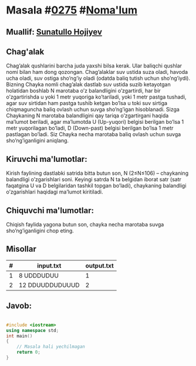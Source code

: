 
<h1>Masala #<a href="https://robocontest.uz/tasks/0275">0275</a> #<a href="https://robocontest.uz/tasks?category=1">Noma'lum</a></h1>
<h2> Muallif: <a href="https://robocontest.uz/profile/sunnat">Sunatullo Hojiyev</a></h2>
<h2>Chag'alak</h2>
<p>Chag’alak qushlarini barcha juda yaxshi bilsa kerak. Ular baliqchi qushlar nomi bilan ham dong qozongan. Chag’alaklar suv ustida suza oladi, havoda ucha oladi, suv ostiga sho’ng’iy oladi (odatda baliq tutish uchun sho’ng’iydi).
Bizning Chayka nomli chag’alak dastlab suv ustida suzib ketayotgan holatidan boshlab N marotaba o’z balandligini o’zgartirdi, har bir o’zgartirishda u yoki 1 metr yuqoriga ko’tariladi, yoki 1 metr pastga tushadi, agar suv sirtidan ham pastga tushib ketgan bo’lsa u toki suv sirtiga chiqmaguncha baliq ovlash uchun suvga sho’ng’igan hisoblanadi. Sizga Chaykaning N marotaba balandligini qay tariqa o’zgartirgani haqida ma’lumot beriladi, agar ma’lumotda U (Up-yuqori) belgisi berilgan bo’lsa 1 metr yuqorilagan bo’ladi, D (Down-past) belgisi berilgan bo’lsa 1 metr pastlagan bo’ladi. Siz Chayka necha marotaba baliq ovlash uchun suvga sho’ng’iganligini aniqlang.</p>
<h2>Kiruvchi ma'lumotlar:</h2>
<p>Kirish faylining dastlabki satrida bitta butun son, N (2≤N≤106) – chaykaning balandligi o’zgarishlari soni. Keyingi satrda N ta belgidan iborat satr (satr faqatgina U va D belgilaridan tashkil topgan bo’ladi), chaykaning balandligi o’zgarishlari haqidagi ma’lumot kiritiladi.</p>
<h2>Chiquvchi ma'lumotlar:</h2>
<p>Chiqish faylida yagona butun son, chayka necha marotaba suvga sho’ng’iganligini chop eting.</p>
<h2>Misollar</h2>
<table>
    <thead>
        <tr>
            <th>#</th>
            <th>input.txt</th>
            <th>output.txt</th>
        </tr>
    </thead>
    <tbody>
            <tr>
                <td>1</td>
                <td>8
UDDDUDUU</td>
                <td>1</td>
            </tr>
            <tr>
                <td>2</td>
                <td>12
DDUUDDUDUUUD</td>
                <td>2</td>
            </tr>
    </tbody>
    </table>
    
<h2>Javob:</h2>

######
```cpp
#include <iostream>
using namespace std;
int main()
{
    // Masala hali yechilmagan
    return 0;
}
```
